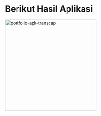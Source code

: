 # Berikut Hasil Aplikasi

<img src="https://github.com/user-attachments/assets/a645e61f-e69f-4eac-a2af-23333339018d" alt="portfolio-apk-transcap" width="300"/>
